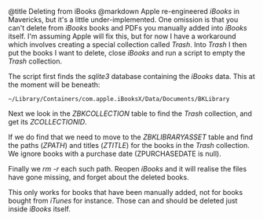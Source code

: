 @title		Deleting from iBooks
@markdown
Apple re-engineered *iBooks* in Mavericks, but it's a little
under-implemented. One omission is that you can't delete from
*iBooks* books and PDFs you manually added into *iBooks*
itself. I'm assuming Apple will fix this, but for now I have a workaround
which involves creating a special collection called *Trash*. Into
*Trash* I then put the books I want to delete, close *iBooks*
and run a script to empty the *Trash* collection.

The script first finds the *sqlite3* database containing the *iBooks*
data. This at the moment will be beneath:

~~~
~/Library/Containers/com.apple.iBooksX/Data/Documents/BKLibrary

~~~
Next we look in the *ZBKCOLLECTION* table to find the *Trash*
collection, and get its *ZCOLLECTIONID*.

If we do find that we need to move to the *ZBKLIBRARYASSET*
table and find the paths (*ZPATH*) and titles (*ZTITLE*)
for the books in the *Trash* collection. We ignore books
with a purchase date (ZPURCHASEDATE is null).

Finally we *rm -r* each such path. Reopen *iBooks* and it
will realise the files have gone missing, and forget about the
deleted books.

This only works for books that have been manually added,
not for books bought from *iTunes* for instance. Those can
and should be deleted just inside *iBooks* itself.
